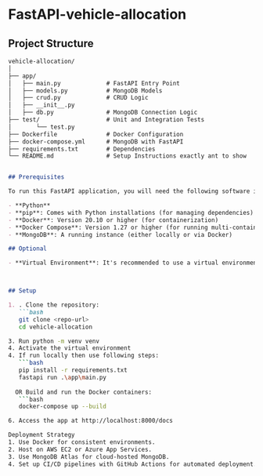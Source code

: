 # FastAPI-vehicle-allocation

## Project Structure
```markdown
vehicle-allocation/
│
├── app/
│   ├── main.py             # FastAPI Entry Point
│   ├── models.py           # MongoDB Models
│   ├── crud.py             # CRUD Logic
│   ├── __init__.py      
│   ├── db.py               # MongoDB Connection Logic
├── test/                   # Unit and Integration Tests
│       └── test.py
├── Dockerfile              # Docker Configuration
├── docker-compose.yml      # MongoDB with FastAPI
├── requirements.txt        # Dependencies
└── README.md               # Setup Instructions exactly ant to show 


## Prerequisites 

To run this FastAPI application, you will need the following software installed:

- **Python**
- **pip**: Comes with Python installations (for managing dependencies)
- **Docker**: Version 20.10 or higher (for containerization)
- **Docker Compose**: Version 1.27 or higher (for running multi-container applications)
- **MongoDB**: A running instance (either locally or via Docker)

## Optional

- **Virtual Environment**: It's recommended to use a virtual environment to manage dependencies, such as `venv` or `virtualenv`.



## Setup

1. . Clone the repository:
   ```bash
   git clone <repo-url>
   cd vehicle-allocation

3. Run python -m venv venv 
4. Activate the virtual environment
4. If run locally then use following steps:
   ```bash
   pip install -r requirements.txt
   fastapi run .\app\main.py
   
  OR Build and run the Docker containers:
   ```bash
   docker-compose up --build

6. Access the app at http://localhost:8000/docs

Deployment Strategy
1. Use Docker for consistent environments.
2. Host on AWS EC2 or Azure App Services.
3. Use MongoDB Atlas for cloud-hosted MongoDB.
4. Set up CI/CD pipelines with GitHub Actions for automated deployment.
